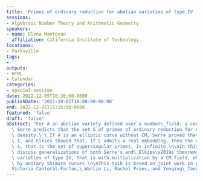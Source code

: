 ```yaml
---
title: 'Primes of ordinary reduction for abelian varieties of type IV '
sessions:
- Algebraic Number Theory and Arithmetic Geometry
speakers:
- name: Elena Mantovan
  affiliation: California Institute of Technology
locations:
- Parksville
tags:
- ''
outputs:
- HTML
- Calendar
categories:
- special-session
date: 2022-12-05T10:30:00-0800
publishDate: '2022-10-01T10:00:00-08:00'
end: 2022-12-05T11:15:00-0800
featured: 'false'
draft: 'false'
abstract: "For A an abelian variety defined over a number\_field, a conjecture\_of\
  \ Serre predicts that the set S of primes of ordinary reduction for A has positive\
  \ density.\_\_If A is an elliptic curve without CM, Serre proved that S has density\
  \ 1, and Elkies showed that, if L admits a real embedding, then the complement of\
  \ S, that is the set of supersingular primes, is infinite.\n\nIn this talk, I will\
  \ discuss generalizations of both Serre's and\_Elkies\u2019s theorems\_ to abelian\
  \ varieties of type IV, that is with multiplication by a CM field, which are parametrized\
  \ by unitary Shimura curves.\n\nThis talk is based on joint work in progress with\_\
  Victoria Cantoral-Farfan,\_Wanlin Li, Rachel Pries, and Yunqing\_Tang."
---
```

